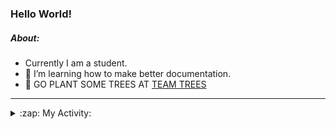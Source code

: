 ### Hello World!

##### About:
- Currently I am a student.
- 🌱 I’m learning how to make better documentation.
- 🌱 GO PLANT SOME TREES AT [TEAM TREES](https://teamtrees.org/)

---
<details>
  <summary>:zap: My Activity:</summary>
  
<!--START_SECTION:waka-->
![Code Time](http://img.shields.io/badge/Code%20Time-1%2C129%20hrs%2012%20mins-blue)

**I'm a Night 🦉** 

```text
🌞 Morning                1171 commits        ██░░░░░░░░░░░░░░░░░░░░░░░   08.44 % 
🌆 Daytime                5123 commits        █████████░░░░░░░░░░░░░░░░   36.94 % 
🌃 Evening                3964 commits        ███████░░░░░░░░░░░░░░░░░░   28.58 % 
🌙 Night                  3610 commits        ███████░░░░░░░░░░░░░░░░░░   26.03 % 
```
📅 **I'm Most Productive on Wednesday** 

```text
Monday                   2149 commits        ████░░░░░░░░░░░░░░░░░░░░░   15.50 % 
Tuesday                  1722 commits        ███░░░░░░░░░░░░░░░░░░░░░░   12.42 % 
Wednesday                3260 commits        ██████░░░░░░░░░░░░░░░░░░░   23.51 % 
Thursday                 1610 commits        ███░░░░░░░░░░░░░░░░░░░░░░   11.61 % 
Friday                   1341 commits        ██░░░░░░░░░░░░░░░░░░░░░░░   09.67 % 
Saturday                 1268 commits        ██░░░░░░░░░░░░░░░░░░░░░░░   09.14 % 
Sunday                   2518 commits        █████░░░░░░░░░░░░░░░░░░░░   18.16 % 
```


📊 **This Week I Spent My Time On** 

```text
🔥 Editors: 
VS Code                  6 hrs 40 mins       █████████████████████████   100.00 % 

🐱‍💻 Projects: 
praise                   5 hrs 13 mins       ████████████████████░░░░░   78.31 % 
discord-bot              1 hr 15 mins        █████░░░░░░░░░░░░░░░░░░░░   18.84 % 
CSF22                    11 mins             █░░░░░░░░░░░░░░░░░░░░░░░░   02.84 % 
```


 Last Updated on 24/05/2023 04:07:44 UTC
<!--END_SECTION:waka-->
</details>
